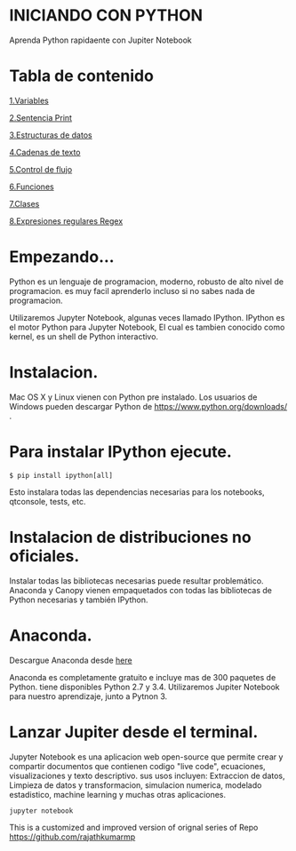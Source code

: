 # INICIANDO CON PYTHON
Aprenda Python rapidaente con Jupiter Notebook


# Tabla de contenido

[1.Variables](https://github.com/ajaytech/headstartPython/blob/master/01.ipynb)

[2.Sentencia Print](https://github.com/ajaytech/headstartPython/blob/master/02.ipynb)

[3.Estructuras de datos](https://github.com/ajaytech/headstartPython/blob/master/03.ipynb)

[4.Cadenas de texto](https://github.com/ajaytech/headstartPython/blob/master/04.ipynb)

[5.Control de flujo](https://github.com/ajaytech/headstartPython/blob/master/05.ipynb)

[6.Funciones](https://github.com/ajaytech/headstartPython/blob/master/06.ipynb)

[7.Clases](https://github.com/ajaytech/headstartPython/blob/master/07.ipynb)

[8.Expresiones regulares Regex](https://github.com/ajaytech/headstartPython/blob/master/08.ipynb)

# Empezando...

Python es un lenguaje de programacion, moderno, robusto de alto nivel de programacion. es muy facil aprenderlo incluso si no sabes nada de programacion.

Utilizaremos Jupyter Notebook, algunas veces llamado IPython.
IPython es el motor Python para Jupyter Notebook, El cual es tambien conocido como kernel, es un shell de Python interactivo.

# Instalacion.

Mac OS X y Linux vienen con Python pre instalado.
Los usuarios de Windows pueden descargar Python de https://www.python.org/downloads/ .

# Para instalar IPython ejecute.
```
$ pip install ipython[all]
```
Esto instalara todas las dependencias necesarias para los notebooks, qtconsole, tests, etc.

# Instalacion de distribuciones no oficiales.

Instalar todas las bibliotecas necesarias puede resultar problemático. Anaconda y Canopy vienen empaquetados con todas las bibliotecas de Python necesarias y también IPython.

# Anaconda.

Descargue Anaconda desde [here](https://www.anaconda.com/download/)

Anaconda es completamente gratuito e incluye mas de 300 paquetes de Python. tiene disponibles Python 2.7 y 3.4.
Utilizaremos Jupiter Notebook para nuestro aprendizaje, junto a Pytnon 3.

# Lanzar Jupiter desde el terminal.


Jupyter Notebook es una aplicacion web open-source que permite crear y compartir documentos que contienen codigo "live code", ecuaciones, visualizaciones y texto descriptivo. sus usos incluyen: Extraccion de datos, Limpieza de datos y transformacion, simulacion numerica, modelado estadistico, machine learning y muchas otras aplicaciones.

```
jupyter notebook
```

This is a customized and improved version of orignal series of Repo https://github.com/rajathkumarmp

